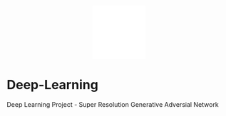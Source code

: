 <p align="center">
  <img src="SRWGAN GP SSIM-logos_white.png" height=120>
</p>

# Deep-Learning
Deep Learning Project - Super Resolution Generative Adversial Network
